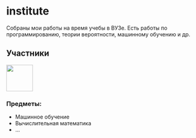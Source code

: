 # institute
Собраны мои работы на время учебы в ВУЗе. Есть работы по программированию, теории вероятности, машинному обучению и др.

## Участники
<a href="https://github.com/poly-sladkiy/institute/graphs/contributors">
  <img width=70px src="https://contrib.rocks/image?repo=poly-sladkiy/institute" />
</a>

### Предметы:
- Машинное обучение
- Вычислительная математика 
- ...
